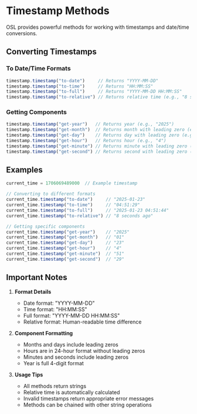 # Timestamp Methods

OSL provides powerful methods for working with timestamps and date/time conversions.

## Converting Timestamps

### To Date/Time Formats

```javascript
timestamp.timestamp("to-date")     // Returns "YYYY-MM-DD"
timestamp.timestamp("to-time")     // Returns "HH:MM:SS"
timestamp.timestamp("to-full")     // Returns "YYYY-MM-DD HH:MM:SS"
timestamp.timestamp("to-relative") // Returns relative time (e.g., "8 seconds ago")
```

### Getting Components

```javascript
timestamp.timestamp("get-year")   // Returns year (e.g., "2025")
timestamp.timestamp("get-month")  // Returns month with leading zero (e.g., "01")
timestamp.timestamp("get-day")    // Returns day with leading zero (e.g., "23")
timestamp.timestamp("get-hour")   // Returns hour (e.g., "4")
timestamp.timestamp("get-minute") // Returns minute with leading zero (e.g., "51")
timestamp.timestamp("get-second") // Returns second with leading zero (e.g., "29")
```

## Examples

```javascript
current_time = 1706069489000  // Example timestamp

// Converting to different formats
current_time.timestamp("to-date")     // "2025-01-23"
current_time.timestamp("to-time")     // "04:51:29"
current_time.timestamp("to-full")     // "2025-01-23 04:51:44"
current_time.timestamp("to-relative") // "8 seconds ago"

// Getting specific components
current_time.timestamp("get-year")    // "2025"
current_time.timestamp("get-month")   // "01"
current_time.timestamp("get-day")     // "23"
current_time.timestamp("get-hour")    // "4"
current_time.timestamp("get-minute")  // "51"
current_time.timestamp("get-second")  // "29"
```

## Important Notes

1. **Format Details**
   - Date format: "YYYY-MM-DD"
   - Time format: "HH:MM:SS"
   - Full format: "YYYY-MM-DD HH:MM:SS"
   - Relative format: Human-readable time difference

2. **Component Formatting**
   - Months and days include leading zeros
   - Hours are in 24-hour format without leading zeros
   - Minutes and seconds include leading zeros
   - Year is full 4-digit format

3. **Usage Tips**
   - All methods return strings
   - Relative time is automatically calculated
   - Invalid timestamps return appropriate error messages
   - Methods can be chained with other string operations